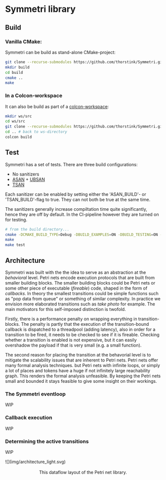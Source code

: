 # Symmetri library

## Build

### Vanilla CMake:

Symmetri can be build as stand-alone CMake-project:

```bash
git clone --recurse-submodules https://github.com/thorstink/Symmetri.git
mkdir build
cd build
cmake ..
make
```

### In a Colcon-workspace
It can also be build as part of a [colcon-workspace](https://colcon.readthedocs.io/en/released/user/what-is-a-workspace.html):

```bash
mkdir ws/src
cd ws/src
git clone --recurse-submodules https://github.com/thorstink/Symmetri.git
cd .. # back to ws-directory
colcon build
```

## Test

Symmetri has a set of tests. There are three build configurations:

- No sanitizers
- [ASAN](https://github.com/google/sanitizers/wiki/AddressSanitizer) + [UBSAN](https://clang.llvm.org/docs/UndefinedBehaviorSanitizer.html)
- [TSAN](https://github.com/google/sanitizers/wiki/ThreadSanitizerCppManual)

Each sanitizer can be enabled by setting either the 'ASAN_BUILD'- or 'TSAN_BUILD'-flag to true. They can not both be true at the same time.

The sanitizers generally increase compiltation time quite significantly, hence they are off by default. In the CI-pipeline however they are turned on for testing.

```bash
# from the build directory...
cmake -DCMAKE_BUILD_TYPE=Debug -DBUILD_EXAMPLES=ON -DBUILD_TESTING=ON -DASAN_BUILD=OFF -DTSAN_BUILD=OFF ..
make
make test
```

## Architecture

Symmetri was built with the the idea to serve as an abstraction at the *behavioral* level. Petri nets encode execution protocols that are built from smaller building blocks. The smaller building blocks could be Petri nets or some other piece of executable (*fireable*) code, shaped in the form of *callbacks*. In theory the smallest transitions could be simple functions such as "pop data from queue" or something of similar complexity. In practice we envision more elaborated transitions such as *take photo* for example. The main motivators for this self-imposed distinction is twofold.

Firstly, there is a performance penalty on wrapping everything in transition-blocks. The penalty is partly that the execution of the transition-bound callback is dispatched to a threadpool (adding latency), also in order for a transition to be fired, it needs to be checked to see if it is fireable. Checking whether a transition is enabled is not expensive, but it can easily overshadow the payload if that is very small (e.g. a small function).

The second reason for placing the transition at the behavorial level is to mitigate the scalability issues that are inherent to Petri nets. Petri nets offer many formal analysis techniques. but Petri nets with infinite loops, or simply a lot of places and tokens have a huge if not infinitely large reachability graph. This renders the formal analysis unfeasible. By keeping the Petri nets small and bounded it stays feasible to give some insight on their workings.

### The Symmetri eventloop

WIP
### Callback execution

WIP
### Determining the active transitions

WIP

<div>
![](img/architecture_light.svg)
<center><br />This dataflow layout of the Petri net library.</center>
</div>
